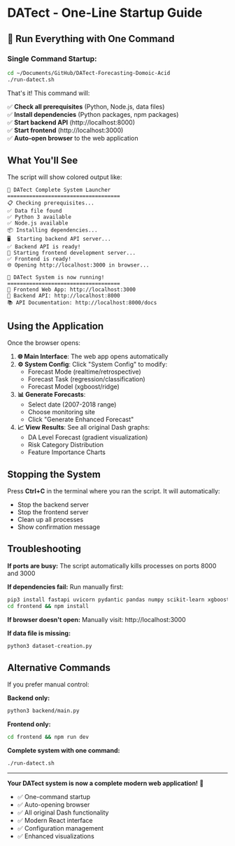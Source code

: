 # DATect - One-Line Startup Guide

## 🚀 Run Everything with One Command

### Single Command Startup:
```bash
cd ~/Documents/GitHub/DATect-Forecasting-Domoic-Acid
./run-datect.sh
```

That's it! This command will:

✅ **Check all prerequisites** (Python, Node.js, data files)  
✅ **Install dependencies** (Python packages, npm packages)  
✅ **Start backend API** (http://localhost:8000)  
✅ **Start frontend** (http://localhost:3000)  
✅ **Auto-open browser** to the web application  

## What You'll See

The script will show colored output like:
```
🚀 DATect Complete System Launcher
====================================
📋 Checking prerequisites...
✅ Data file found
✅ Python 3 available  
✅ Node.js available
📦 Installing dependencies...
🖥️  Starting backend API server...
✅ Backend API is ready!
🎨 Starting frontend development server...
✅ Frontend is ready!
🌐 Opening http://localhost:3000 in browser...

🎉 DATect System is now running!
====================================
🔗 Frontend Web App: http://localhost:3000
🔗 Backend API: http://localhost:8000
📚 API Documentation: http://localhost:8000/docs
```

## Using the Application

Once the browser opens:

1. **🌐 Main Interface**: The web app opens automatically
2. **⚙️ System Config**: Click "System Config" to modify:
   - Forecast Mode (realtime/retrospective)
   - Forecast Task (regression/classification)  
   - Forecast Model (xgboost/ridge)
3. **📊 Generate Forecasts**: 
   - Select date (2007-2018 range)
   - Choose monitoring site
   - Click "Generate Enhanced Forecast"
4. **📈 View Results**: See all original Dash graphs:
   - DA Level Forecast (gradient visualization)
   - Risk Category Distribution  
   - Feature Importance Charts

## Stopping the System

Press **Ctrl+C** in the terminal where you ran the script. It will automatically:
- Stop the backend server
- Stop the frontend server
- Clean up all processes
- Show confirmation message

## Troubleshooting

**If ports are busy:**
The script automatically kills processes on ports 8000 and 3000

**If dependencies fail:**
Run manually first:
```bash
pip3 install fastapi uvicorn pydantic pandas numpy scikit-learn xgboost
cd frontend && npm install
```

**If browser doesn't open:**
Manually visit: http://localhost:3000

**If data file is missing:**
```bash
python3 dataset-creation.py
```

## Alternative Commands

If you prefer manual control:

**Backend only:**
```bash
python3 backend/main.py
```

**Frontend only:**
```bash
cd frontend && npm run dev
```

**Complete system with one command:**
```bash
./run-datect.sh
```

---

**Your DATect system is now a complete modern web application!** 🎉

- ✅ One-command startup
- ✅ Auto-opening browser
- ✅ All original Dash functionality
- ✅ Modern React interface
- ✅ Configuration management
- ✅ Enhanced visualizations